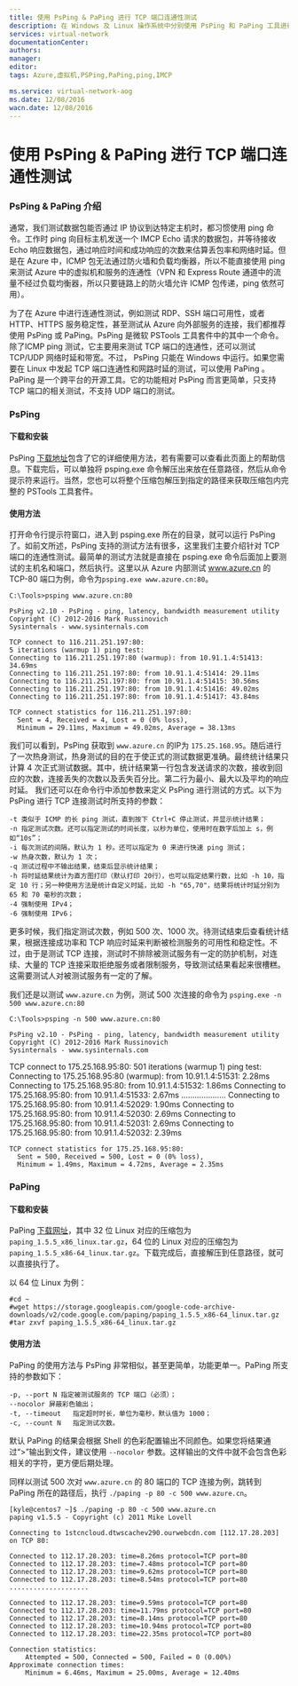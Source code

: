 ```yaml
---
title: 使用 PsPing & PaPing 进行 TCP 端口连通性测试
description: 在 Windows 及 Linux 操作系统中分别使用 PsPing 和 PaPing 工具进行 TCP 端口连通性测试
services: virtual-network
documentationCenter: 
authors: 
manager: 
editor: 
tags: Azure,虚拟机,PSPing,PaPing,ping,IMCP

ms.service: virtual-network-aog
ms.date: 12/08/2016
wacn.date: 12/08/2016
---
```


# 使用 PsPing & PaPing 进行 TCP 端口连通性测试 #

### PsPing & PaPing 介绍 ###

通常，我们测试数据包能否通过 IP 协议到达特定主机时，都习惯使用 ping 命令。工作时 ping 向目标主机发送一个 IMCP Echo 请求的数据包，并等待接收 Echo 响应数据包，通过响应时间和成功响应的次数来估算丢包率和网络时延。但是在 Azure 中，ICMP 包无法通过防火墙和负载均衡器，所以不能直接使用 ping 来测试 Azure 中的虚拟机和服务的连通性（VPN 和 Express Route 通道中的流量不经过负载均衡器，所以只要链路上的防火墙允许 ICMP 包传递，ping 依然可用）。

为了在 Azure 中进行连通性测试，例如测试 RDP、SSH 端口可用性，或者 HTTP、HTTPS 服务稳定性，甚至测试从 Azure 向外部服务的连接，我们都推荐使用 PsPing 或 PaPing。PsPing 是微软 PSTools 工具套件中的其中一个命令。除了ICMP ping 测试，它主要用来测试 TCP 端口的连通性，还可以测试 TCP/UDP 网络时延和带宽。不过， PsPing 只能在 Windows 中运行。如果您需要在 Linux 中发起 TCP 端口连通性和网路时延的测试，可以使用 PaPing 。PaPing 是一个跨平台的开源工具。它的功能相对 PsPing 而言更简单，只支持 TCP 端口的相关测试，不支持 UDP 端口的测试。

### PsPing ###

#### 下载和安装 ####

PsPing [下载地址](https://technet.microsoft.com/zh-cn/sysinternals/jj729731.aspx)包含了它的详细使用方法，若有需要可以查看此页面上的帮助信息。下载完后，可以单独将 psping.exe 命令解压出来放在任意路径，然后从命令提示符来运行。当然，您也可以将整个压缩包解压到指定的路径来获取压缩包内完整的 PSTools 工具套件。

#### 使用方法 ####

打开命令行提示符窗口，进入到 psping.exe 所在的目录，就可以运行 PsPing 了。如前文所述，PsPing 支持的测试方法有很多，这里我们主要介绍针对 TCP 端口的连通性测试。最简单的测试方法就是直接在 psping.exe 命令后面加上要测试的主机名和端口，然后执行。这里以从 Azure 内部测试 www.azure.cn 的 TCP-80 端口为例，命令为`psping.exe www.azure.cn:80`。

```
C:\Tools>psping www.azure.cn:80

PsPing v2.10 - PsPing - ping, latency, bandwidth measurement utility
Copyright (C) 2012-2016 Mark Russinovich
Sysinternals - www.sysinternals.com

TCP connect to 116.211.251.197:80:
5 iterations (warmup 1) ping test:
Connecting to 116.211.251.197:80 (warmup): from 10.91.1.4:51413: 34.69ms
Connecting to 116.211.251.197:80: from 10.91.1.4:51414: 29.11ms
Connecting to 116.211.251.197:80: from 10.91.1.4:51415: 30.56ms
Connecting to 116.211.251.197:80: from 10.91.1.4:51416: 49.02ms
Connecting to 116.211.251.197:80: from 10.91.1.4:51417: 43.84ms

TCP connect statistics for 116.211.251.197:80:
  Sent = 4, Received = 4, Lost = 0 (0% loss),
  Minimum = 29.11ms, Maximum = 49.02ms, Average = 38.13ms
```

我们可以看到，PsPing 获取到 `www.azure.cn` 的IP为 `175.25.168.95`。随后进行了一次热身测试，热身测试的目的在于使正式的测试数据更准确。最终统计结果只计算 4 次正式测试数据。其中，统计结果第一行包含发送请求的次数，接收到回应的次数，连接丢失的次数以及丢失百分比。第二行为最小、最大以及平均的响应时延。
我们还可以在命令行中添加参数来定义 PsPing 进行测试的方式。以下为 PsPing 进行 TCP 连接测试时所支持的参数：

```
-t 类似于 ICMP 的长 ping 测试，直到按下 Ctrl+C 停止测试，并显示统计结果；
-n 指定测试次数。还可以指定测试的时间长度，以秒为单位，使用时在数字后加上 s，例如“10s”；
-i 每次测试的间隔，默认为 1 秒。还可以指定为 0 来进行快速 ping 测试；
-w 热身次数，默认为 1 次；
-q 测试过程中不输出结果，结束后显示统计结果；
-h 将时延结果统计为直方图打印（默认打印 20行），也可以指定结果行数，比如 -h 10，指定 10 行；另一种使用方法是统计自定义时延，比如 -h "65,70"，结果将统计时延分别为 65 和 70 毫秒的次数；
-4 强制使用 IPv4；
-6 强制使用 IPv6；
```

更多时候，我们指定测试次数，例如 500 次、1000 次。待测试结束后查看统计结果，根据连接成功率和 TCP 响应时延来判断被检测服务的可用性和稳定性。不过，由于是测试 TCP 连接，测试时不排除被测试服务有一定的防护机制，对连续、大量的 TCP 连接采取拒绝服务或者限制服务，导致测试结果看起来很槽糕。这需要测试人对被测试服务有一定的了解。

我们还是以测试 `www.azure.cn` 为例，测试 500 次连接的命令为 `psping.exe -n 500 www.azure.cn:80`

```
C:\Tools>psping -n 500 www.azure.cn:80

PsPing v2.10 - PsPing - ping, latency, bandwidth measurement utility
Copyright (C) 2012-2016 Mark Russinovich
Sysinternals - www.sysinternals.com
```

TCP connect to 175.25.168.95:80:
    501 iterations (warmup 1) ping test:
    Connecting to 175.25.168.95:80 (warmup): from 10.91.1.4:51531: 2.28ms
    Connecting to 175.25.168.95:80: from 10.91.1.4:51532: 1.86ms
    Connecting to 175.25.168.95:80: from 10.91.1.4:51533: 2.67ms
    ....................
    Connecting to 175.25.168.95:80: from 10.91.1.4:52029: 1.90ms
    Connecting to 175.25.168.95:80: from 10.91.1.4:52030: 2.69ms
    Connecting to 175.25.168.95:80: from 10.91.1.4:52031: 2.69ms
    Connecting to 175.25.168.95:80: from 10.91.1.4:52032: 2.39ms

```
TCP connect statistics for 175.25.168.95:80:
  Sent = 500, Received = 500, Lost = 0 (0% loss),
  Minimum = 1.49ms, Maximum = 4.72ms, Average = 2.35ms
```

### PaPing ###

#### 下载和安装 ####

PaPing [下载网址](https://code.google.com/archive/p/paping/downloads)，其中 32 位 Linux 对应的压缩包为 `paping_1.5.5_x86_linux.tar.gz`，64 位的 Linux 对应的压缩包为 `paping_1.5.5_x86-64_linux.tar.gz`。下载完成后，直接解压到任意路径，就可以直接执行了。

以 64 位 Linux 为例：

```
#cd ~
#wget https://storage.googleapis.com/google-code-archive-downloads/v2/code.google.com/paping/paping_1.5.5_x86-64_linux.tar.gz
#tar zxvf paping_1.5.5_x86-64_linux.tar.gz
```

#### 使用方法 ####

PaPing 的使用方法与 PsPing 非常相似，甚至更简单，功能更单一。PaPing 所支持的参数如下：

```
-p, --port N 指定被测试服务的 TCP 端口（必须）；
--nocolor 屏蔽彩色输出；
-t, --timeout	指定超时时长，单位为毫秒，默认值为 1000；
-c, --count N	指定测试次数。
```

默认 PaPing 的结果会根据 Shell 的色彩配置输出不同颜色。如果您将结果通过“>”输出到文件，建议使用 `--nocolor` 参数。这样输出的文件中就不会包含色彩相关的字符，更方便后期处理。

同样以测试 500 次对 `www.azure.cn` 的 80 端口的 TCP 连接为例，跳转到 PaPing 所在的路径后，执行 `./paping -p 80 -c 500 www.azure.cn`。

```
[kyle@centos7 ~]$ ./paping -p 80 -c 500 www.azure.cn
paping v1.5.5 - Copyright (c) 2011 Mike Lovell

Connecting to 1stcncloud.dtwscachev290.ourwebcdn.com [112.17.28.203] on TCP 80:

Connected to 112.17.28.203: time=8.26ms protocol=TCP port=80
Connected to 112.17.28.203: time=7.48ms protocol=TCP port=80
Connected to 112.17.28.203: time=9.62ms protocol=TCP port=80
Connected to 112.17.28.203: time=8.54ms protocol=TCP port=80
....................

Connected to 112.17.28.203: time=9.59ms protocol=TCP port=80
Connected to 112.17.28.203: time=11.79ms protocol=TCP port=80
Connected to 112.17.28.203: time=8.14ms protocol=TCP port=80
Connected to 112.17.28.203: time=10.94ms protocol=TCP port=80
Connected to 112.17.28.203: time=22.35ms protocol=TCP port=80

Connection statistics:
    Attempted = 500, Connected = 500, Failed = 0 (0.00%)
Approximate connection times:
    Minimum = 6.46ms, Maximum = 25.00ms, Average = 12.40ms
```